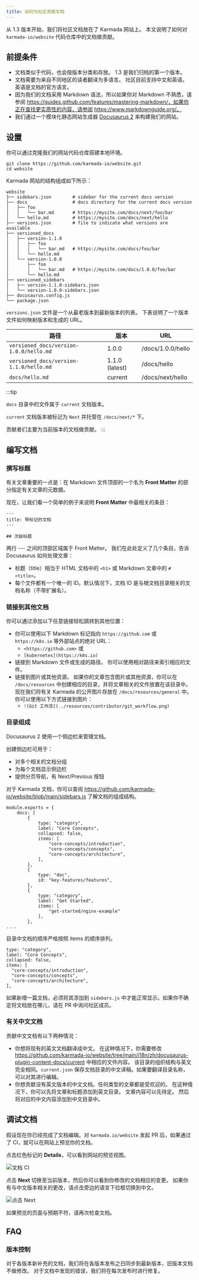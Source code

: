 ```yaml
---
title: 如何为社区贡献文档
---
```


从 1.3 版本开始，我们将社区文档放在了 Karmada 网站上。
本文说明了如何对 `karmada-io/website` 代码仓库中的文档做贡献。

## 前提条件

- 文档类似于代码，也会按版本分类和存放。
  1.3 是我们归档的第一个版本。
- 文档需要为来自不同地区的读者翻译为多语言。
  社区目前支持中文和英语。
  英语是文档的官方语言。
- 因为我们的文档采用 Markdown 语法，所以如果你对 Markdown 不熟悉，请参阅 https://guides.github.com/features/mastering-markdown/，如果你正在查找更实质性的内容，请参阅 https://www.markdownguide.org/。
- 我们通过一个模块化静态网站生成器 [Docusaurus 2](https://docusaurus.io/) 来构建我们的网站。

## 设置

你可以通过克隆我们的网站代码仓库搭建本地环境。

```shell
git clone https://github.com/karmada-io/website.git
cd website
```

Karmada 网站的结构组成如下所示：

```
website
├── sidebars.json        # sidebar for the current docs version
├── docs                 # docs directory for the current docs version
│   ├── foo
│   │   └── bar.md       # https://mysite.com/docs/next/foo/bar
│   └── hello.md         # https://mysite.com/docs/next/hello
├── versions.json        # file to indicate what versions are available
├── versioned_docs
│   ├── version-1.1.0
│   │   ├── foo
│   │   │   └── bar.md   # https://mysite.com/docs/foo/bar
│   │   └── hello.md
│   └── version-1.0.0
│       ├── foo
│       │   └── bar.md   # https://mysite.com/docs/1.0.0/foo/bar
│       └── hello.md
├── versioned_sidebars
│   ├── version-1.1.0-sidebars.json
│   └── version-1.0.0-sidebars.json
├── docusaurus.config.js
└── package.json
```

`versions.json` 文件是一个从最老版本到最新版本的列表。
下表说明了一个版本文件如何映射版本和生成的 URL。

| 路径                                    | 版本        | URL               |
| --------------------------------------- | -------------- | ----------------- |
| `versioned_docs/version-1.0.0/hello.md` | 1.0.0          | /docs/1.0.0/hello |
| `versioned_docs/version-1.1.0/hello.md` | 1.1.0 (latest) | /docs/hello       |
| `docs/hello.md`                         | current        | /docs/next/hello  |

:::tip

`docs` 目录中的文件属于 `current` 文档版本。

`current` 文档版本被标记为 `Next` 并托管在 `/docs/next/*` 下。

贡献者们主要为当前版本的文档做贡献。
:::

## 编写文档

### 撰写标题

有关文章重要的一点是：在 Markdown 文件顶部的一个名为 **Front Matter** 的部分指定有关文章的元数据。

现在，让我们看一个简单的例子来说明 **Front Matter** 中最相关的条目：

```
---
title: 带标记的文档
---

## 次级标题
```

两行 --- 之间的顶部区域属于 Front Matter。
我们在此处定义了几个条目，告诉 Docusaurus 如何处理文章：
* 标题（title）相当于 HTML 文档中的 `<h1>` 或 Markdown 文章中的 `# <title>`。
* 每个文件都有一个唯一的 ID。默认情况下，文档 ID 是与根文档目录相关的文档名称（不带扩展名）。

### 链接到其他文档

你可以通过添加以下任意链接轻松跳转到其他位置：
* 你可以使用以下 Markdown 标记指向 `https://github.com` 或 `https://k8s.io` 等外部站点的绝对 URL：
   * `<https://github.com>` 或
   * `[kubernetes](https://k8s.io)`
* 链接到 Markdown 文件或生成的路径。
  你可以使用相对路径来索引相应的文件。
* 链接到图片或其他资源。
  如果你的文章包含图片或其他资源，你可以在 `/docs/resources` 中创建相应的目录，并将文章相关的文件放置在该目录中。
  现在我们将有关 Karmada 的公开图片存放在 `/docs/resources/general` 中。你可以使用以下方式链接到图片：
  * `![Git 工作流](../resources/contributor/git_workflow.png)`

### 目录组成

Docusaurus 2 使用一个侧边栏来管理文档。

创建侧边栏可用于：
* 对多个相关的文档分组
* 为每个文档显示侧边栏
* 提供分页导航，有 Next/Previous 按钮

对于 Karmada 文档，你可以查阅 <https://github.com/karmada-io/website/blob/main/sidebars.js> 了解文档的组成结构。

```
module.exports = {
    docs: [
        {
            type: "category",
            label: "Core Concepts",
            collapsed: false,
            items: [
                "core-concepts/introduction",
                "core-concepts/concepts",
                "core-concepts/architecture",
            ],
        },
        {
            type: "doc",
            id: "key-features/features",
        },
        {
            type: "category",
            label: "Get Started",
            items: [
                "get-started/nginx-example"
            ],
        },
....
```

目录中文档的顺序严格按照 items 的顺序排列。
```
type: "category",
label: "Core Concepts",
collapsed: false,
items: [
  "core-concepts/introduction",
  "core-concepts/concepts",
  "core-concepts/architecture",
],
```

如果新增一篇文档，必须将其添加到 `sidebars.js` 中才能正常显示。如果你不确定将文档放在哪儿，请在 PR 中询问社区成员。

### 有关中文文档

贡献中文文档有以下两种情况：
* 你想将现有的英文文档翻译成中文。
  在这种情况下，你需要修改 <https://github.com/karmada-io/website/tree/main/i18n/zh/docusaurus-plugin-content-docs/current> 中相应的文件内容。
  该目录的组织结构与英文完全相同。`current.json` 保存文档目录的中文译稿。如果要翻译目录名称，可以对其进行编辑。
* 你想贡献没有英文版本的中文文档。任何类型的文章都是受欢迎的。
  在这种情况下，你可以先将文章和标题添加到英文目录。
  文章内容可以先待定。
  然后将对应的中文内容添加到中文目录中。

## 调试文档

假设现在你已经完成了文档编辑。对 `karmada.io/website` 发起 PR 后，如果通过了 CI，就可以在网站上预览你的文档。

点击红色标记的 **Details**，可以看到网站的预览视图。

![文档 CI](../resources/contributor/debug-docs.png)

点击 **Next** 切换至当前版本，然后你可以看到你修改的文档相应的变更。
如果你有与中文版本相关的更改，请点击旁边的语言下拉框切换到中文。

![点击 Next](../resources/contributor/click-next.png)

如果预览的页面与预期不符，请再次检查文档。

## FAQ

### 版本控制

对于各版本新补充的文档，我们将在各版本发布之日同步到最新版本，旧版本文档不做修改。
对于文档中发现的错误，我们将在每次发布时进行修复。
